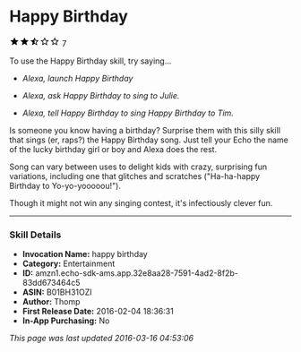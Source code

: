 # Happy Birthday
![2.8 stars](../../../images/ic_star_black_18dp_1x.png)![2.8 stars](../../../images/ic_star_black_18dp_1x.png)![2.8 stars](../../../images/ic_star_half_black_18dp_1x.png)![2.8 stars](../../../images/ic_star_border_black_18dp_1x.png)![2.8 stars](../../../images/ic_star_border_black_18dp_1x.png) 7

To use the Happy Birthday skill, try saying...

* *Alexa, launch Happy Birthday*

* *Alexa, ask Happy Birthday to sing to Julie.*

* *Alexa, tell Happy Birthday to sing Happy Birthday to Tim.*

Is someone you know having a birthday?  Surprise them with this silly skill that sings (er, raps?) the Happy Birthday song.  Just tell your Echo the name of the lucky birthday girl or boy and Alexa does the rest.

Song can vary between uses to delight kids with crazy, surprising fun variations, including one that glitches and scratches ("Ha-ha-happy Birthday to Yo-yo-yooooou!").

Though it might not win any singing contest, it's infectiously clever fun.

***

### Skill Details

* **Invocation Name:** happy birthday
* **Category:** Entertainment
* **ID:** amzn1.echo-sdk-ams.app.32e8aa28-7591-4ad2-8f2b-83dd673464c5
* **ASIN:** B01BH31OZI
* **Author:** Thomp
* **First Release Date:** 2016-02-04 18:36:31
* **In-App Purchasing:** No

*This page was last updated 2016-03-16 04:53:06*
